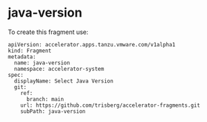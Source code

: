 # java-version

To create this fragment use:

```
apiVersion: accelerator.apps.tanzu.vmware.com/v1alpha1
kind: Fragment
metadata:
  name: java-version
  namespace: accelerator-system
spec:
  displayName: Select Java Version
  git:
    ref:
      branch: main
    url: https://github.com/trisberg/accelerator-fragments.git
    subPath: java-version
```
